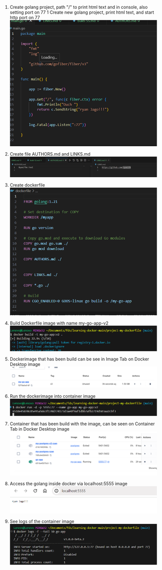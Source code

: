 1. Create golang project, path "/" to print html text and in console, also setting port on 77 1  Create new golang project, print html text, and start http port on 77
![alt text](image.png)

2. Create file AUTHORS.md and LINKS.md
![alt text](image-1.png)

3. Create dockerfile
![alt text](image-2.png)

4. Build Dockerfile image with name my-go-app-v2
![alt text](image-3.png)

5. Dockerimage that has been build can be see in Image Tab on Docker Desktop image
![alt text](image-4.png)

6. Run the dockerimage into container image
![alt text](image-5.png)

7. Container that has been build with the image, can be seen on Container Tab in Docker Desktop image
![alt text](image-6.png)

8. Access the golang inside docker via localhost:5555 image
![alt text](image-7.png)

9. See logs of the container image
![alt text](image-8.png)
